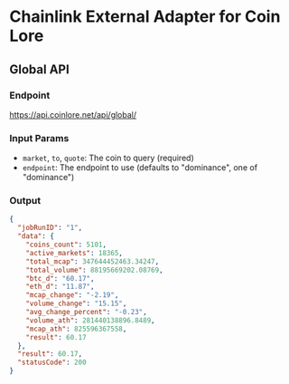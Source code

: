 # Chainlink External Adapter for Coin Lore

## Global API

### Endpoint

https://api.coinlore.net/api/global/

### Input Params

- `market`, `to`, `quote`: The coin to query (required)
- `endpoint`: The endpoint to use (defaults to "dominance", one of "dominance")

### Output

```json
{
  "jobRunID": "1",
  "data": {
    "coins_count": 5101,
    "active_markets": 18365,
    "total_mcap": 347644452463.34247,
    "total_volume": 88195669202.08769,
    "btc_d": "60.17",
    "eth_d": "11.87",
    "mcap_change": "-2.19",
    "volume_change": "15.15",
    "avg_change_percent": "-0.23",
    "volume_ath": 281440138896.8489,
    "mcap_ath": 825596367558,
    "result": 60.17
  },
  "result": 60.17,
  "statusCode": 200
}
```
